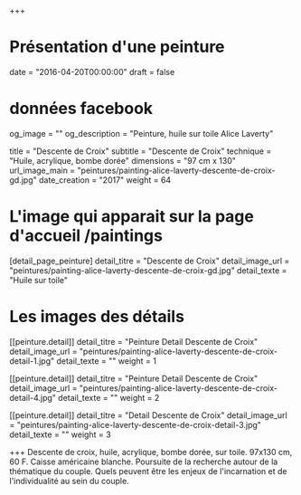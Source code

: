 +++
# Présentation d'une peinture
date = "2016-04-20T00:00:00"
draft = false

# données facebook
og_image = ""
og_description = "Peinture, huile sur toile Alice Laverty"

title = "Descente de Croix"
subtitle = "Descente de Croix"
technique = "Huile, acrylique, bombe dorée"
dimensions = "97 cm x 130"
url_image_main = "peintures/painting-alice-laverty-descente-de-croix-gd.jpg"
date_creation = "2017"
weight = 64

# L'image qui apparait sur la page d'accueil /paintings
[detail_page_peinture]
detail_titre = "Descente de Croix"
detail_image_url = "peintures/painting-alice-laverty-descente-de-croix-gd.jpg"
detail_texte = "Huile sur toile"

# Les images des détails
[[peinture.detail]]
detail_titre = "Peinture Detail Descente de Croix"
detail_image_url = "peintures/painting-alice-laverty-descente-de-croix-detail-1.jpg"
detail_texte = ""
weight = 1

[[peinture.detail]]
detail_titre = "Peinture Detail Descente de Croix"
detail_image_url = "peintures/painting-alice-laverty-descente-de-croix-detail-4.jpg"
detail_texte = ""
weight = 2

[[peinture.detail]]
detail_titre = "Detail Descente de Croix"
detail_image_url = "peintures/painting-alice-laverty-descente-de-croix-detail-3.jpg"
detail_texte = ""
weight = 3

+++
Descente de croix, huile, acrylique, bombe dorée, sur toile. 97x130 cm, 60 F. Caisse américaine blanche.
Poursuite de la recherche autour de la thématique du couple. Quels peuvent être les enjeux de l'incarnation et de l'individualité au sein du couple.
